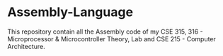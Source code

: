# Assembly-Language
This repository contain all the Assembly code of my CSE 315, 316 - Microprocessor &amp; Microcontroller Theory, Lab and CSE 215 - Computer Architecture. 
